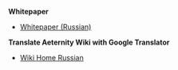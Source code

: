 **Whitepaper**
* [Whitepaper (Russian)](Whitepaper_Russian)

**Translate Aeternity Wiki with Google Translator**
* [Wiki Home Russian](https://translate.google.com/translate?sl=en&tl=ru&u=https://github.com/aeternity/wiki/wiki/)
